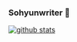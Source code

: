 ### Sohyunwriter 👋

[![github stats](https://github-readme-stats.vercel.app/api?username=sohyunwriter)](https://github.com/anuraghazra/github-readme-stats)


<!--
**sohyunwriter/sohyunwriter** is a ✨ _special_ ✨ repository because its `README.md` (this file) appears on your GitHub profile.

Here are some ideas to get you started:

- 🔭 I’m currently working on ...
- 🌱 I’m currently learning ...
- 👯 I’m looking to collaborate on ...
- 🤔 I’m looking for help with ...
- 💬 Ask me about ...
- 📫 How to reach me: ...
- 😄 Pronouns: ...
- ⚡ Fun fact: ...
-->
